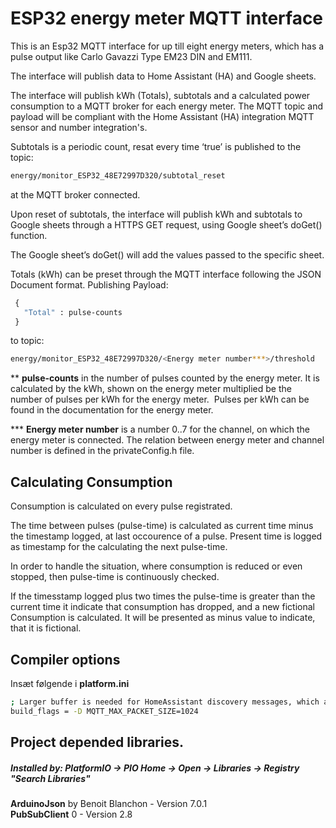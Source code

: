#  ESP32 energy meter MQTT interface

This is an Esp32 MQTT interface for up till eight energy meters, which has a pulse output like
Carlo Gavazzi Type EM23 DIN and EM111.

The interface will publish data to Home Assistant (HA) and Google sheets.

The interface will publish kWh (Totals), subtotals and a calculated power consumption to a 
MQTT broker for each energy meter.
The MQTT topic and payload will be compliant with the Home Assistant (HA) integration
MQTT sensor and number integration's.

Subtotals is a periodic count, resat every time ‘true’ is published to the topic:
````bash
energy/monitor_ESP32_48E72997D320/subtotal_reset
````
at the MQTT broker connected.

Upon reset of subtotals, the interface will publish kWh and subtotals to Google sheets through
a HTTPS GET request, using Google sheet’s doGet() function.

The Google sheet’s doGet() will add the values passed to the specific sheet.

Totals (kWh) can be preset through the MQTT interface following the JSON Document format.
Publishing Payload:
````bash
 {
   "Total" : pulse-counts
 }
````

to topic: 
````bash
energy/monitor_ESP32_48E72997D320/<Energy meter number***>/threshold
````

** **pulse-counts** in the number of pulses counted by the energy meter. It is calculated by the kWh,
shown on the energy meter multiplied be the number of pulses per kWh for the energy meter. 
 Pulses per kWh can be found in the documentation for the energy meter.

*** **Energy meter number** is a number 0..7 for the channel, on which the energy meter is connected.
The relation between energy meter and channel number is defined in the privateConfig.h file.

## Calculating Consumption
Consumption is calculated on every pulse registrated. 

The time between pulses (pulse-time) is calculated as current time minus the timestamp logged, at last occourence of a pulse. Present time is logged as timestamp for the calculating the next pulse-time.

In order to handle the situation, where consumption is reduced or even stopped, then pulse-time is continuously checked.

If the timesstamp logged plus two times the pulse-time is greater than the current time it indicate that consumption has dropped, and a new fictional Consumption is calculated. It will be presented as minus value to indicate, that it is fictional.

## Compiler options
Insæt følgende i **platform.ini**

````bash
; Larger buffer is needed for HomeAssistant discovery messages, which are quite large
build_flags = -D MQTT_MAX_PACKET_SIZE=1024
``````
## Project depended libraries.
##### Installed by: PlatformIO -> PIO Home -> Open -> Libraries -> Registry "Search Libraries"
**ArduinoJson** by Benoit Blanchon  - Version 7.0.1<br>
**PubSubClient** 0                  - Version 2.8